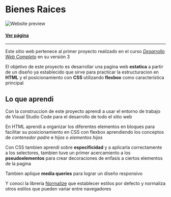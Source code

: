 # Bienes Raices

![Website preview](./preview.gif 'Preview de la pagina web')

#### [Ver página](https://allandev15.github.io/BienesRaicesV1-DesarrolloWebCompleto/)

---

Este sitio web pertenece al primer proyecto realizado en el curso [_Desarrollo Web Completo_](https://www.udemy.com/course/desarrollo-web-completo-con-html5-css3-js-php-y-mysql/) en su versión 3

El objetivo de este proyecto es desarrollar una pagina web **estatica** a partir de un diseño ya establecido que sirve para practicar la estructuracion en **HTML** y el posicionamiento con **CSS** utilizando **flexbox** como característica principal

## Lo que aprendi

Con la construccion de este proyecto aprendi a usar el entorno de trabajo de Visual Studio Code para el desarrollo de todo el sitio web

En HTML aprendi a organizar los diferentes elementos en bloques para facilitar su posicionamiento en CSS con flexbox aprendiendo los conceptos de _contenedor padre_ e _hijos_ o _elementos hijos_

Con CSS tambien aprendi sobre **especificidad** y a aplicarla correctamente a los selectores, tambien tuve un primer acercamiento a los **pseudoelementos** para crear decoraciones de enfasis a ciertos elementos de la pagina

Tambien aplique **media queries** para lograr un diseño responsivo

Y conoci la libreria [Normalize](https://necolas.github.io/normalize.css/) que establecer estilos por defecto y normaliza otros estilos que pueden variar entre navegadores

